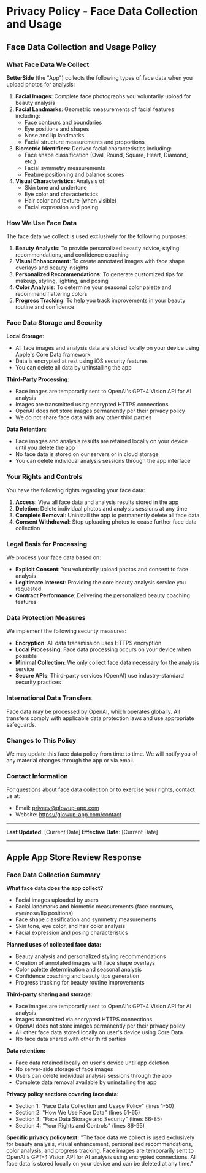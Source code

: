 # Privacy Policy - Face Data Collection and Usage

## Face Data Collection and Usage Policy

### What Face Data We Collect

**BetterSide** (the "App") collects the following types of face data when you upload photos for analysis:

1. **Facial Images**: Complete face photographs you voluntarily upload for beauty analysis
2. **Facial Landmarks**: Geometric measurements of facial features including:
   - Face contours and boundaries
   - Eye positions and shapes  
   - Nose and lip landmarks
   - Facial structure measurements and proportions
3. **Biometric Identifiers**: Derived facial characteristics including:
   - Face shape classification (Oval, Round, Square, Heart, Diamond, etc.)
   - Facial symmetry measurements
   - Feature positioning and balance scores
4. **Visual Characteristics**: Analysis of:
   - Skin tone and undertone
   - Eye color and characteristics
   - Hair color and texture (when visible)
   - Facial expression and posing

### How We Use Face Data

The face data we collect is used exclusively for the following purposes:

1. **Beauty Analysis**: To provide personalized beauty advice, styling recommendations, and confidence coaching
2. **Visual Enhancement**: To create annotated images with face shape overlays and beauty insights
3. **Personalized Recommendations**: To generate customized tips for makeup, styling, lighting, and posing
4. **Color Analysis**: To determine your seasonal color palette and recommend flattering colors
5. **Progress Tracking**: To help you track improvements in your beauty routine and confidence

### Face Data Storage and Security

**Local Storage**:
- All face images and analysis data are stored locally on your device using Apple's Core Data framework
- Data is encrypted at rest using iOS security features
- You can delete all data by uninstalling the app

**Third-Party Processing**:
- Face images are temporarily sent to OpenAI's GPT-4 Vision API for AI analysis
- Images are transmitted using encrypted HTTPS connections
- OpenAI does not store images permanently per their privacy policy
- We do not share face data with any other third parties

**Data Retention**:
- Face images and analysis results are retained locally on your device until you delete the app
- No face data is stored on our servers or in cloud storage
- You can delete individual analysis sessions through the app interface

### Your Rights and Controls

You have the following rights regarding your face data:

1. **Access**: View all face data and analysis results stored in the app
2. **Deletion**: Delete individual photos and analysis sessions at any time
3. **Complete Removal**: Uninstall the app to permanently delete all face data
4. **Consent Withdrawal**: Stop uploading photos to cease further face data collection

### Legal Basis for Processing

We process your face data based on:
- **Explicit Consent**: You voluntarily upload photos and consent to face analysis
- **Legitimate Interest**: Providing the core beauty analysis service you requested
- **Contract Performance**: Delivering the personalized beauty coaching features

### Data Protection Measures

We implement the following security measures:
- **Encryption**: All data transmission uses HTTPS encryption
- **Local Processing**: Face data processing occurs on your device when possible
- **Minimal Collection**: We only collect face data necessary for the analysis service
- **Secure APIs**: Third-party services (OpenAI) use industry-standard security practices

### International Data Transfers

Face data may be processed by OpenAI, which operates globally. All transfers comply with applicable data protection laws and use appropriate safeguards.

### Changes to This Policy

We may update this face data policy from time to time. We will notify you of any material changes through the app or via email.

### Contact Information

For questions about face data collection or to exercise your rights, contact us at:
- Email: privacy@glowup-app.com
- Website: https://glowup-app.com/contact

---

**Last Updated**: [Current Date]
**Effective Date**: [Current Date]

---

## Apple App Store Review Response

### Face Data Collection Summary

**What face data does the app collect?**
- Facial images uploaded by users
- Facial landmarks and biometric measurements (face contours, eye/nose/lip positions)
- Face shape classification and symmetry measurements
- Skin tone, eye color, and hair color analysis
- Facial expression and posing characteristics

**Planned uses of collected face data:**
- Beauty analysis and personalized styling recommendations
- Creation of annotated images with face shape overlays
- Color palette determination and seasonal analysis
- Confidence coaching and beauty tips generation
- Progress tracking for beauty routine improvements

**Third-party sharing and storage:**
- Face images are temporarily sent to OpenAI's GPT-4 Vision API for AI analysis
- Images transmitted via encrypted HTTPS connections
- OpenAI does not store images permanently per their privacy policy
- All other face data stored locally on user's device using Core Data
- No face data shared with other third parties

**Data retention:**
- Face data retained locally on user's device until app deletion
- No server-side storage of face images
- Users can delete individual analysis sessions through the app
- Complete data removal available by uninstalling the app

**Privacy policy sections covering face data:**
- Section 1: "Face Data Collection and Usage Policy" (lines 1-50)
- Section 2: "How We Use Face Data" (lines 51-65) 
- Section 3: "Face Data Storage and Security" (lines 66-85)
- Section 4: "Your Rights and Controls" (lines 86-95)

**Specific privacy policy text:**
"The face data we collect is used exclusively for beauty analysis, visual enhancement, personalized recommendations, color analysis, and progress tracking. Face images are temporarily sent to OpenAI's GPT-4 Vision API for AI analysis using encrypted connections. All face data is stored locally on your device and can be deleted at any time."
